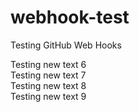 # webhook-test
Testing GitHub Web Hooks
 
Testing new text 6  
Testing new text 7  
Testing new text 8  
Testing new text 9  
